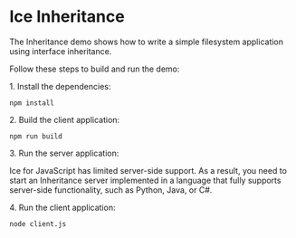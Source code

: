 # Ice Inheritance

The Inheritance demo shows how to write a simple filesystem application using interface inheritance.

Follow these steps to build and run the demo:

1\. Install the dependencies:

```shell
npm install
```

2\. Build the client application:

```shell
npm run build
```

3\. Run the server application:

Ice for JavaScript has limited server-side support. As a result, you need to start an Inheritance server implemented in
a language that fully supports server-side functionality, such as Python, Java, or C#.

4\. Run the client application:

```shell
node client.js
```
